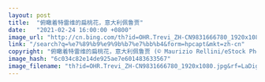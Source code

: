 ```yaml
---
layout: post
title:  "俯瞰着特雷维的扁桃花，意大利佩鲁贾"
date:   "2021-02-24 16:00:00 +0800"
image_url: "http://cn.bing.com/th?id=OHR.Trevi_ZH-CN9831666780_1920x1080.jpg&rf=LaDigue_1920x1080.jpg&pid=hp"
link: "/search?q=%e7%89%b9%e9%9b%b7%e7%bb%b4&form=hpcapt&mkt=zh-cn"
copyright: "俯瞰着特雷维的扁桃花，意大利佩鲁贾 (© Maurizio Rellini/eStock Photo)"
image_hash: "6c034c82e14de925ae7e601483633567"
image_filename: "th?id=OHR.Trevi_ZH-CN9831666780_1920x1080.jpg&rf=LaDigue_1920x1080.jpg&pid=hp"
---
```

